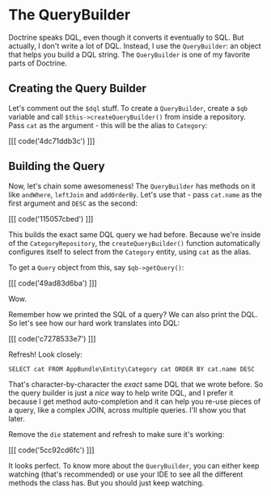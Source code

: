# The QueryBuilder

Doctrine speaks DQL, even though it converts it eventually to SQL. But actually,
I don't write a lot of DQL. Instead, I use the `QueryBuilder`: an object
that helps you build a DQL string. The `QueryBuilder` is one of my favorite
parts of Doctrine.

## Creating the Query Builder

Let's comment out the `$dql` stuff. To create a `QueryBuilder`, create a
`$qb` variable and call `$this->createQueryBuilder()` from inside a repository.
Pass `cat` as the argument - this will be the alias to `Category`:

[[[ code('4dc71ddb3c') ]]]

## Building the Query

Now, let's chain some awesomeness! The `QueryBuilder` has methods on it like
`andWhere`, `leftJoin` and `addOrderBy`. Let's use that - pass `cat.name`
as the first argument and `DESC` as the second:

[[[ code('115057cbed') ]]]

This builds the exact same DQL query we had before. Because we're inside
of the `CategoryRepository`, the `createQueryBuilder()` function automatically
configures itself to select from the `Category` entity, using `cat` as the
alias.

To get a `Query` object from this, say `$qb->getQuery()`:

[[[ code('49ad83d6ba') ]]]

Wow.

Remember how we printed the SQL of a query? We can also print the DQL. So
let's see how our hard work translates into DQL:

[[[ code('c7278533e7') ]]]

Refresh! Look closely:

```
SELECT cat FROM AppBundle\Entity\Category cat ORDER BY cat.name DESC
```

That's character-by-character the *exact* same DQL that we wrote before.
So the query builder is just a *nice* way to help write DQL, and I prefer
it because I get method auto-completion and it can help you re-use pieces
of a query, like a complex JOIN, across multiple queries. I'll show you
that later.

Remove the `die` statement and refresh to make sure it's working:

[[[ code('5cc92cd6fc') ]]]

It looks perfect. To know more about the `QueryBuilder`, you can either keep
watching (that's recommended) or use your IDE to see all the different methods
the class has. But you should just keep watching.
